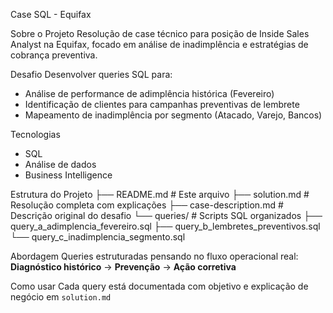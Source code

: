 Case SQL - Equifax

Sobre o Projeto
Resolução de case técnico para posição de Inside Sales Analyst na Equifax, focado em análise de inadimplência e estratégias de cobrança preventiva.

Desafio
Desenvolver queries SQL para:
- Análise de performance de adimplência histórica (Fevereiro)
- Identificação de clientes para campanhas preventivas de lembrete
- Mapeamento de inadimplência por segmento (Atacado, Varejo, Bancos)

Tecnologias
- SQL
- Análise de dados
- Business Intelligence

Estrutura do Projeto
├── README.md                           # Este arquivo
├── solution.md                         # Resolução completa com explicações
├── case-description.md                 # Descrição original do desafio
└── queries/                           # Scripts SQL organizados
├── query_a_adimplencia_fevereiro.sql
├── query_b_lembretes_preventivos.sql
└── query_c_inadimplencia_segmento.sql

Abordagem
Queries estruturadas pensando no fluxo operacional real:
**Diagnóstico histórico** → **Prevenção** → **Ação corretiva**

Como usar
Cada query está documentada com objetivo e explicação de negócio em `solution.md`
